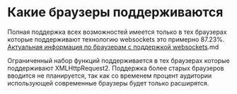 
# Какие браузеры поддерживаются

Полная поддержка всех возможностей имеется только в тех браузерах которые поддерживают технологию websockets это примерно 87.23%.
[Актуальная информация по браузерам с поддержкой websockets](http///caniuse.com/#search=websockets).md

Ограниченный набор функций поддерживается в тех браузерах которые поддерживают XMLHttpRequest2.
Поддержка более старых браузеров вводится не планируется, так как со временем процент аудитории использующей современные браузеры будет только расширятся.